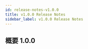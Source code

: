 ```yaml
---
id: release-notes-v1.0.0
title: v1.0.0 Release Notes
sidebar_label: v1.0.0 Release Notes
---
```


## 概要 1.0.0
